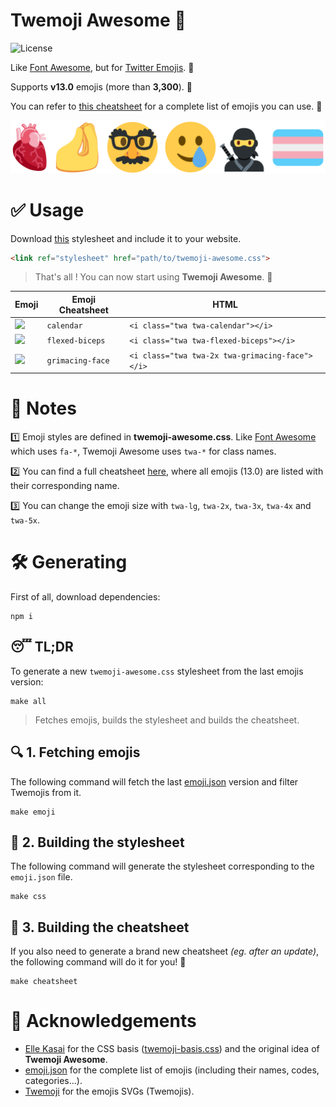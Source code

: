 # Twemoji Awesome 🤡

![License](https://bit.ly/3eDF4ci)

Like [Font Awesome](https://fontawesome.com), but for
[Twitter Emojis](http://twitter.github.io/twemoji/). 🎉

Supports **v13.0** emojis (more than **3,300**). 💪

You can refer to [this cheatsheet](cheatsheet.md) for a complete list of emojis
you can use. 📝

![](assets/banner.png)


# ✅ Usage

Download [this](twemoji-awesome.css) stylesheet and include it to your website.

```html
<link ref="stylesheet" href="path/to/twemoji-awesome.css">
```

> That's all ! You can now start using **Twemoji Awesome**. 🥳

| Emoji                                                                             | Emoji Cheatsheet | HTML                                            |
| --------------------------------------------------------------------------------- | ---------------- | ----------------------------------------------- |
| <img src="https://twitter.github.io/twemoji/v/latest/svg/1f4c5.svg" width="20" /> | `calendar`       | `<i class="twa twa-calendar"></i>`              |
| <img src="https://twitter.github.io/twemoji/v/latest/svg/1f4aa.svg" width="20" /> | `flexed-biceps`  | `<i class="twa twa-flexed-biceps"></i>`         |
| <img src="https://twitter.github.io/twemoji/v/latest/svg/1f62c.svg" width="40" /> | `grimacing-face` | `<i class="twa twa-2x twa-grimacing-face"></i>` |


# 📝 Notes 

1️⃣ Emoji styles are defined in **twemoji-awesome.css**. Like
[Font Awesome](https://fontawesome.com) which uses `fa-*`, Twemoji Awesome uses
`twa-*` for class names.

2️⃣ You can find a full cheatsheet [here](cheatsheet.md), where all emojis (13.0)
are listed with their corresponding name.

3️⃣ You can change the emoji size with `twa-lg`, `twa-2x`, `twa-3x`, `twa-4x` and
`twa-5x`.


# 🛠️ Generating

First of all, download dependencies:

```
npm i
```

## 😴 TL;DR

To generate a new `twemoji-awesome.css` stylesheet from the last emojis version:
```
make all
```

> Fetches emojis, builds the stylesheet and builds the cheatsheet.

## 🔍 1. Fetching emojis

The following command will fetch the last [emoji.json](https://unpkg.com/emoji.json/emoji.json)
version and filter Twemojis from it.
```
make emoji
```

## 🎨 2. Building the stylesheet

The following command will generate the stylesheet corresponding to the
`emoji.json` file.
```
make css
```

## 📝 3. Building the cheatsheet

If you also need to generate a brand new cheatsheet *(eg. after an update)*,
the following command will do it for you! 🙏
```
make cheatsheet
```


# 🙏 Acknowledgements

- [Elle Kasai](https://github.com/ellekasai) for the CSS basis
    ([twemoji-basis.css](assets/twemoji-basis.css)) and the original idea of
    **Twemoji Awesome**.
- [emoji.json](https://github.com/amio/emoji.json) for the complete list of 
emojis (including their names, codes, categories...).
- [Twemoji](https://github.com/twitter/twemoji) for the emojis SVGs (Twemojis).
